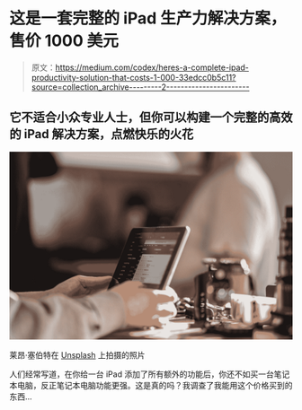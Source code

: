 # 这是一套完整的 iPad 生产力解决方案，售价 1000 美元

> 原文：<https://medium.com/codex/heres-a-complete-ipad-productivity-solution-that-costs-1-000-33edcc0b5c11?source=collection_archive---------2----------------------->

## 它不适合小众专业人士，但你可以构建一个完整的高效的 iPad 解决方案，点燃快乐的火花

![](img/ab9b723ca0b408a9590024fe182d25bb.png)

莱昂·塞伯特在 [Unsplash](https://unsplash.com?utm_source=medium&utm_medium=referral) 上拍摄的照片

人们经常写道，在你给一台 iPad 添加了所有额外的功能后，你还不如买一台笔记本电脑，反正笔记本电脑功能更强。这是真的吗？我调查了我能用这个价格买到的东西…